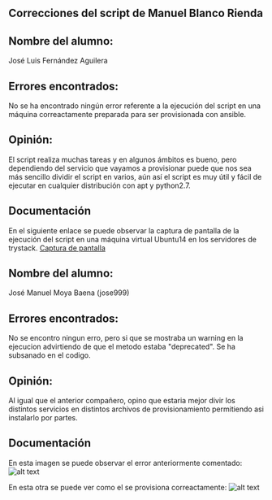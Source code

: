 ## Correcciones del script de Manuel Blanco Rienda

## Nombre del alumno:
José Luis Fernández Aguilera

## Errores encontrados:
No se ha encontrado ningún error referente a la ejecución del script en una máquina correactamente preparada para ser provisionada con ansible.

## Opinión:
El script realiza muchas tareas y en algunos ámbitos es bueno, pero dependiendo del servicio que vayamos a provisionar puede que nos sea más sencillo dividir el script en varios, aún así el script es muy útil y fácil de ejecutar en cualquier distribución con apt y python2.7.

## Documentación

En el siguiente enlace se puede observar la captura de pantalla de la ejecución del script en una máquina virtual Ubuntu14 en los servidores de trystack.
[Captura de pantalla](https://raw.githubusercontent.com/okynos/ProyectoCC/gh-pages/images/capturaManuel.png)

## Nombre del alumno:
José Manuel Moya Baena (jose999)

## Errores encontrados:
No se encontro ningun erro, pero si que se mostraba un warning en la ejecucion advirtiendo de que el metodo estaba "deprecated". Se ha subsanado en el codigo.

## Opinión:
Al igual que el anterior compañero, opino que estaria mejor divir los distintos servicios en distintos archivos de provisionamiento permitiendo asi
instalarlo por partes.

## Documentación

En esta imagen se puede observar el error anteriormente comentado:
![alt text](https://github.com/manuelbr/Proyecto_CC/blob/master/provision/imagenesCorrecciones/error.png "Imagen Correccion 1")

En esta otra se puede ver como el se provisiona correactamente:
![alt text](https://github.com/manuelbr/Proyecto_CC/blob/master/provision/imagenesCorrecciones/instalacion.png "Imagen Correccion 2")
